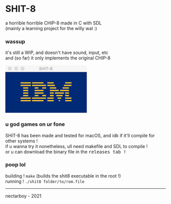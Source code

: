 # SHIT-8
a horrible horrible CHIP-8 made in C with SDL<br>
(mainly a learning project for the willy wal :)

### wassup
it's still a WIP, and doesn't have sound, input, etc<br>
and (so far) it only implements the original CHIP-8

![beebeebooboo](https://github.com/nectarboy/SHIT-8/blob/main/pics/ibm.png?raw=true)

### u god games on ur fone
SHIT-8 has been made and tested for macOS, and idk if it'll compile for other systems !<br>
if u wanna try it nonetheless, ull need makefile and SDL to compile !<br>
or u can download the binary file in the <kbd>releases<kbd> tab !

### poop lol
building ! `make` (builds the shit8 executable in the root !)<br>
running ! `./shit8 folder/to/rom.file`

---

nectarboy - 2021